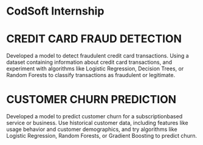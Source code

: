 # CodSoft Internship


# CREDIT CARD FRAUD DETECTION
Developed a model to detect fraudulent credit card transactions. Using a
dataset containing information about credit card transactions, and
experiment with algorithms like Logistic Regression, Decision Trees,
or Random Forests to classify transactions as fraudulent or
legitimate.

# CUSTOMER CHURN PREDICTION
Developed a model to predict customer churn for a subscriptionbased service or business. Use historical customer data, including
features like usage behavior and customer demographics, and try
algorithms like Logistic Regression, Random Forests, or Gradient
Boosting to predict churn.

